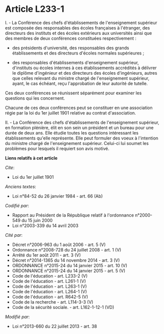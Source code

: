 # Article L233-1

I. - La Conférence des chefs d'établissements de l'enseignement supérieur est composée des responsables des écoles françaises
à l'étranger, des directeurs des instituts et des écoles extérieurs aux universités ainsi que des membres de deux conférences
constituées respectivement :

- des présidents d'université, des responsables des grands établissements et des directeurs d'écoles normales supérieures ;

- des responsables d'établissements d'enseignement supérieur, d'instituts ou écoles internes à ces établissements accrédités
à délivrer le diplôme d'ingénieur et des directeurs des écoles d'ingénieurs, autres que celles relevant du ministre chargé de
l'enseignement supérieur, ayant, le cas échéant, reçu l'approbation de leur autorité de tutelle. 

Ces deux conférences se réunissent séparément pour examiner les questions qui les concernent. 

Chacune de ces deux conférences peut se constituer en une association régie par la loi du 1er juillet 1901 relative au
contrat d'association. 

II. - La Conférence des chefs d'établissements de l'enseignement supérieur, en formation plénière, élit en son sein un
président et un bureau pour une durée de deux ans. Elle étudie toutes les questions intéressant les établissements qu'elle
représente. Elle peut formuler des voeux à l'intention du ministre chargé de l'enseignement supérieur. Celui-ci lui soumet
les problèmes pour lesquels il requiert son avis motivé.

**Liens relatifs à cet article**

_Cite_:

  - Loi du 1er juillet 1901

_Anciens textes_:

  - Loi n°84-52 du 26 janvier 1984 - art. 66 (Ab)

_Codifié par_:

  - Rapport au Président de la République relatif à l'ordonnance n°2000-549 du 15 juin 2000
  - Loi n°2003-339 du 14 avril 2003

_Cité par_:

  - Décret n°2006-963 du 1 août 2006 - art. 5 (V)
  - Ordonnance n°2008-728 du 24 juillet 2008 - art. 1 (V)
  - Arrêté du 1er août 2011 - art. 3 (V)
  - Décret n°2014-1365 du 14 novembre 2014 - art. 3 (V)
  - ORDONNANCE n°2015-24 du 14 janvier 2015 - art. 10 (V)
  - ORDONNANCE n°2015-24 du 14 janvier 2015 - art. 5 (V)
  - Code de l'éducation - art. L233-2 (V)
  - Code de l'éducation - art. L261-1 (V)
  - Code de l'éducation - art. L263-1 (V)
  - Code de l'éducation - art. L264-1 (V)
  - Code de l'éducation - art. R642-5 (V)
  - Code de la recherche - art. L114-3-3 (V)
  - Code de la sécurité sociale. - art. L162-1-12-1 (VD)

_Modifié par_:

  - Loi n°2013-660 du 22 juillet 2013 - art. 38
